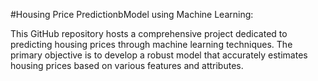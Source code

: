 #Housing Price PredictionbModel using Machine Learning:

This GitHub repository hosts a comprehensive project dedicated to predicting housing prices through machine learning techniques. The primary objective is to develop a robust model that accurately estimates housing prices based on various features and attributes.
